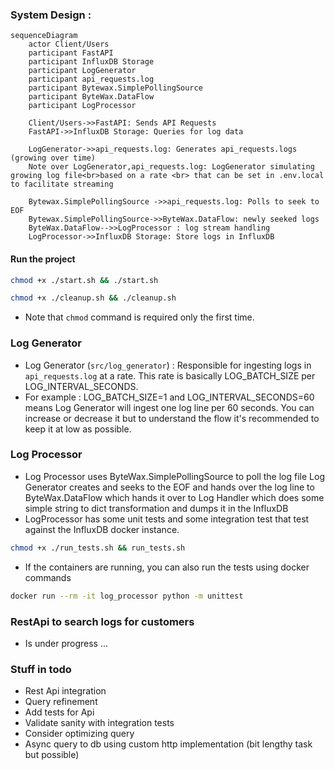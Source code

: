 ### System Design :

```mermaid
sequenceDiagram
    actor Client/Users
    participant FastAPI
    participant InfluxDB Storage
    participant LogGenerator
    participant api_requests.log
    participant Bytewax.SimplePollingSource
    participant ByteWax.DataFlow
    participant LogProcessor
    
    Client/Users->>FastAPI: Sends API Requests
    FastAPI->>InfluxDB Storage: Queries for log data

    LogGenerator->>api_requests.log: Generates api_requests.logs (growing over time)
    Note over LogGenerator,api_requests.log: LogGenerator simulating growing log file<br>based on a rate <br> that can be set in .env.local to facilitate streaming
    
    Bytewax.SimplePollingSource ->>api_requests.log: Polls to seek to EOF
    Bytewax.SimplePollingSource->>ByteWax.DataFlow: newly seeked logs
    ByteWax.DataFlow-->>LogProcessor : log stream handling
    LogProcessor->>InfluxDB Storage: Store logs in InfluxDB
```

#### Run the project
```bash
chmod +x ./start.sh && ./start.sh
```

```bash
chmod +x ./cleanup.sh && ./cleanup.sh
```

- Note that `chmod` command is required only the first time.


### Log Generator
- Log Generator (`src/log_generator`) : Responsible for ingesting logs in `api_requests.log` at a rate. This rate is basically LOG_BATCH_SIZE per LOG_INTERVAL_SECONDS. 
- For example : LOG_BATCH_SIZE=1 and LOG_INTERVAL_SECONDS=60 means Log Generator will ingest one log line per 60 seconds. You can increase or decrease it but to understand the flow it's recommended to keep it at low as possible. 

### Log Processor
- Log Processor uses ByteWax.SimplePollingSource to poll the log file Log Generator creates and seeks to the EOF and hands over the log line to ByteWax.DataFlow which hands it over to Log Handler which does some simple string to dict transformation and dumps it in the InfluxDB
- LogProcessor has some unit tests and some integration test that test against the InfluxDB docker instance.

```bash
chmod +x ./run_tests.sh && run_tests.sh
```

- If the containers are running, you can also run the tests using docker commands

```bash
docker run --rm -it log_processor python -m unittest
```

### RestApi to search logs for customers

- Is under progress ...

### Stuff in todo
- Rest Api integration
- Query refinement
- Add tests for Api
- Validate sanity with integration tests
- Consider optimizing query
- Async query to db using custom http implementation (bit lengthy task but possible)